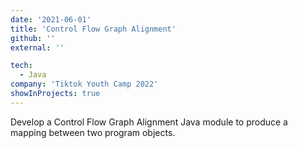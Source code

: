 ```yaml
---
date: '2021-06-01'
title: 'Control Flow Graph Alignment'
github: ''
external: ''

tech:
  - Java 
company: 'Tiktok Youth Camp 2022'
showInProjects: true
---
```

Develop a Control Flow Graph Alignment Java module to produce a mapping between two program objects. 
